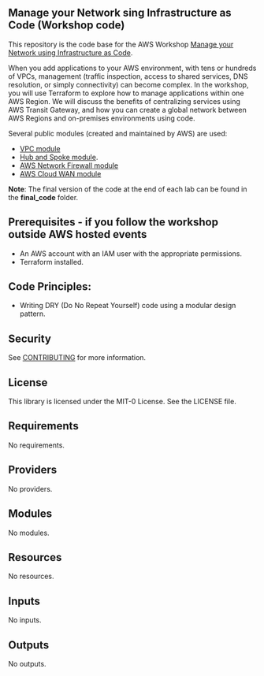 <!-- BEGIN_TF_DOCS -->
## Manage your Network sing Infrastructure as Code (Workshop code)

This repository is the code base for the AWS Workshop [Manage your Network using Infrastructure as Code](https://catalog.workshops.aws/manage-network-using-iac/en-US).

When you add applications to your AWS environment, with tens or hundreds of VPCs, management (traffic inspection, access to shared services, DNS resolution, or simply connectivity) can become complex. In the workshop, you will use Terraform to explore how to manage applications within one AWS Region. We will discuss the benefits of centralizing services using AWS Transit Gateway, and how you can create a global network between AWS Regions and on-premises environments using code.

Several public modules (created and maintained by AWS) are used:

* [VPC module](https://registry.terraform.io/modules/aws-ia/vpc/aws/latest)
* [Hub and Spoke module](https://registry.terraform.io/modules/aws-ia/network-hubandspoke/aws/latest).
* [AWS Network Firewall module](https://registry.terraform.io/modules/aws-ia/networkfirewall/aws/latest)
* [AWS Cloud WAN module](https://registry.terraform.io/modules/aws-ia/cloudwan/aws/latest)

**Note**: The final version of the code at the end of each lab can be found in the **final\_code** folder.

## Prerequisites - if you follow the workshop outside AWS hosted events
* An AWS account with an IAM user with the appropriate permissions.
* Terraform installed.

## Code Principles:
* Writing DRY (Do No Repeat Yourself) code using a modular design pattern.

## Security

See [CONTRIBUTING](CONTRIBUTING.md#security-issue-notifications) for more information.

## License

This library is licensed under the MIT-0 License. See the LICENSE file.

## Requirements

No requirements.

## Providers

No providers.

## Modules

No modules.

## Resources

No resources.

## Inputs

No inputs.

## Outputs

No outputs.
<!-- END_TF_DOCS -->